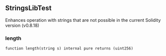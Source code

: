 ## StringsLibTest

Enhances operation with strings that are not possible in the current Solidity version (v0.8.18)

### length

```solidity
function length(string s) internal pure returns (uint256)
```

